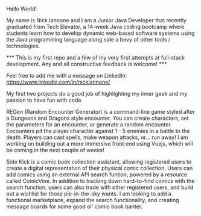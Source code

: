 Hello World!

My name is Nick Iannone and I am a Junior Java Developer that recently graduated from Tech Elevator, a 14-week Java coding bootcamp where students learn how to develop dynamic web-based software systems using the Java programming language along side a bevy of other tools / technologies.

*** This is my first repo and a few of my very first attempts at full-stack development. Any and all constructive feedback is welcome! ***

Feel free to add me with a message on LinkedIn:
https://www.linkedin.com/in/nickiannone/

My first two projects do a good job of highlighting my inner geek and my passion to have fun with code. 

REGen (Random Encounter Generator) is a command-line game styled after a Dungeons and Dragons style encounter. You can create characters, set the parameters for an encounter, or generate a random encounter. Encounters pit the player character against 1 - 5 enemies in a battle to the death. Players can cast spells, make weapon attacks, or... run away! I am working on building out a more immersive front end using Vuejs, which will be coming in the next couple of weeks!

Side Kick is a comic book collection assistant, allowing registered users to create a digital representation of their physical comic collection. Users can add comics using an external API search funtion, powered by a resource called ComicVine. In addition to tracking down hard-to-find comics with the search function, users can also trade with other registered users, and build out a wishlist for those pie-in-the-sky wants. I am looking to add a functional marketplace, expand the search functionality, and creating message boards for some good ol' comic book banter.  




